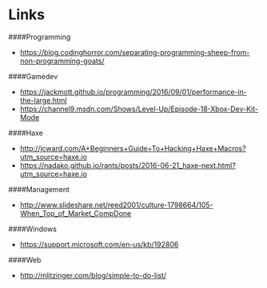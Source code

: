 Links
=====

####Programming
  * https://blog.codinghorror.com/separating-programming-sheep-from-non-programming-goats/

####Gamedev
  * https://jackmott.github.io/programming/2016/09/01/performance-in-the-large.html
  * https://channel9.msdn.com/Shows/Level-Up/Episode-18-Xbox-Dev-Kit-Mode

####Haxe
  * http://jcward.com/A+Beginners+Guide+To+Hacking+Haxe+Macros?utm_source=haxe.io
  * https://nadako.github.io/rants/posts/2016-06-21_haxe-next.html?utm_source=haxe.io

####Management
  * http://www.slideshare.net/reed2001/culture-1798664/105-When_Top_of_Market_CompDone

####Windows
  * https://support.microsoft.com/en-us/kb/192806

####Web
  * http://mlitzinger.com/blog/simple-to-do-list/
